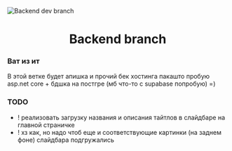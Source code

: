 ![Backend dev branch](https://avatars.mds.yandex.net/i?id=26fa19d9cea8b1ae73a9df628cb028c4_l-5192432-images-thumbs&n=13)

<div id="toc">
  <ul align="center" style="list-style: none">
    <summary>
      <h1>
        Backend branch
      </h1>
    </summary>
  </ul>
</div>

**<h3>Ват из ит</h3>**
В этой ветке будет апишка и прочий бек хостинга
пакашто пробую asp.net core + бдшка на постгре (мб что-то с supabase попробую) =) 

**<h3>TODO</h3>**
- ! реализовать загрузку названия и описания тайтлов в слайдбаре на главной страничке
- ! хз как, но надо чтоб еще и соответствующие картинки (на заднем фоне) слайдбара подгружались

